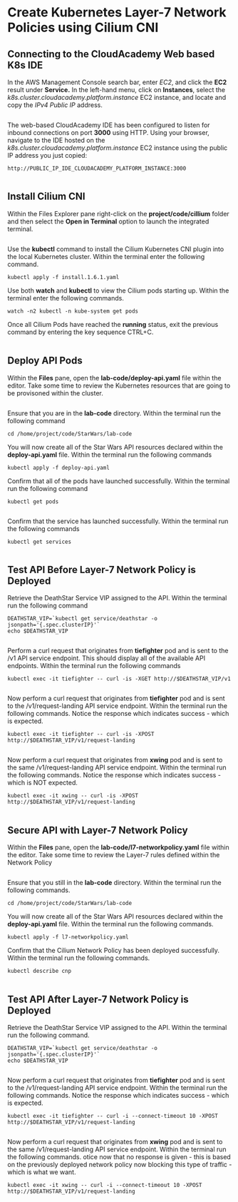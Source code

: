 # Create Kubernetes Layer-7 Network Policies using Cilium CNI



## Connecting to the CloudAcademy Web based K8s IDE <a href="#lab-page-title" id="lab-page-title"></a>

In the AWS Management Console search bar, enter _EC2_, and click the **EC2** result under **Service.** In the left-hand menu, click on **Instances**, select the _k8s.cluster.cloudacademy.platform.instance_ EC2 instance, and locate and copy the _IPv4 Public IP_ address.

<figure><img src="../../../.gitbook/assets/image (33).png" alt=""><figcaption></figcaption></figure>

The web-based CloudAcademy IDE has been configured to listen for inbound connections on port **3000** using HTTP. Using your browser, navigate to the IDE hosted on the _k8s.cluster.cloudacademy.platform.instance_ EC2 instance using the public IP address you just copied:

```
http://PUBLIC_IP_IDE_CLOUDACADEMY_PLATFORM_INSTANCE:3000
```

<figure><img src="../../../.gitbook/assets/image (35).png" alt=""><figcaption></figcaption></figure>

## Install Cilium CNI <a href="#lab-page-title" id="lab-page-title"></a>

Within the Files Explorer pane right-click on the **project/code/cillium** folder and then select the **Open in Terminal** option to launch the integrated terminal.

<figure><img src="../../../.gitbook/assets/image (2) (2) (1) (1).png" alt=""><figcaption></figcaption></figure>

Use the **kubectl** command to install the Cilium Kubernetes CNI plugin into the local Kubernetes cluster. Within the terminal enter the following command.

```
kubectl apply -f install.1.6.1.yaml
```

Use both **watch** and **kubectl** to view the Cilium pods starting up. Within the terminal enter the following commands.

```
watch -n2 kubectl -n kube-system get pods
```

Once all Cilium Pods have reached the **running** status, exit the previous command by entering the key sequence CTRL+C.

<figure><img src="../../../.gitbook/assets/image (4) (3).png" alt=""><figcaption></figcaption></figure>

## Deploy API Pods <a href="#lab-page-title" id="lab-page-title"></a>

Within the **Files** pane, open the **lab-code/deploy-api.yaml** file within the editor. Take some time to review the Kubernetes resources that are going to be provisoned within the cluster.

<figure><img src="../../../.gitbook/assets/image (11).png" alt=""><figcaption></figcaption></figure>

Ensure that you are in the **lab-code** directory. Within the terminal run the following command

```
cd /home/project/code/StarWars/lab-code
```

You will now create all of the Star Wars API resources declared within the **deploy-api.yaml** file. Within the terminal run the following commands

```
kubectl apply -f deploy-api.yaml
```

Confirm that all of the pods have launched successfully. Within the terminal run the following command

```
kubectl get pods
```

<figure><img src="../../../.gitbook/assets/image (2) (2) (1).png" alt=""><figcaption></figcaption></figure>

Confirm that the service has launched successfully. Within the terminal run the following commands

```
kubectl get services
```

<figure><img src="../../../.gitbook/assets/image (1) (1) (1) (1) (1).png" alt=""><figcaption></figcaption></figure>

## Test API Before Layer-7 Network Policy is Deployed <a href="#lab-page-title" id="lab-page-title"></a>

Retrieve the DeathStar Service VIP assigned to the API. Within the terminal run the following command

```
DEATHSTAR_VIP=`kubectl get service/deathstar -o jsonpath='{.spec.clusterIP}'`
echo $DEATHSTAR_VIP 
```

<figure><img src="../../../.gitbook/assets/image (5) (1).png" alt=""><figcaption></figcaption></figure>

Perform a curl request that originates from **tiefighter** pod and is sent to the /v1 API service endpoint. This should display all of the available API endpoints. Within the terminal run the following commands

```
kubectl exec -it tiefighter -- curl -is -XGET http://$DEATHSTAR_VIP/v1
```

<figure><img src="../../../.gitbook/assets/image (31).png" alt=""><figcaption></figcaption></figure>

Now perform a curl request that originates from **tiefighter** pod and is sent to the /v1/request-landing API service endpoint. Within the terminal run the following commands. Notice the response which indicates success - which is expected.

```
kubectl exec -it tiefighter -- curl -is -XPOST http://$DEATHSTAR_VIP/v1/request-landing
```

<figure><img src="../../../.gitbook/assets/image (9) (2).png" alt=""><figcaption></figcaption></figure>

Now perform a curl request that originates from **xwing** pod and is sent to the same /v1/request-landing API service endpoint. Within the terminal run the following commands. Notice the response which indicates success - which is NOT expected.

```
kubectl exec -it xwing -- curl -is -XPOST http://$DEATHSTAR_VIP/v1/request-landing
```

<figure><img src="../../../.gitbook/assets/image (6) (2).png" alt=""><figcaption></figcaption></figure>

## Secure API with Layer-7 Network Policy <a href="#lab-page-title" id="lab-page-title"></a>

Within the **Files** pane, open the **lab-code/l7-networkpolicy.yaml** file within the editor. Take some time to review the Layer-7 rules defined within the Network Policy

<figure><img src="../../../.gitbook/assets/image (10) (3).png" alt=""><figcaption></figcaption></figure>

Ensure that you still in the **lab-code** directory. Within the terminal run the following commands.

```
cd /home/project/code/StarWars/lab-code
```

You will now create all of the Star Wars API resources declared within the **deploy-api.yaml** file. Within the terminal run the following commands.

```
kubectl apply -f l7-networkpolicy.yaml
```

Confirm that the Cilium Network Policy has been deployed successfully. Within the terminal run the following commands.

```
kubectl describe cnp
```

<figure><img src="../../../.gitbook/assets/image (7) (3) (1).png" alt=""><figcaption></figcaption></figure>

## Test API After Layer-7 Network Policy is Deployed <a href="#lab-page-title" id="lab-page-title"></a>

Retrieve the DeathStar Service VIP assigned to the API. Within the terminal run the following command.

```
DEATHSTAR_VIP=`kubectl get service/deathstar -o jsonpath='{.spec.clusterIP}'`
echo $DEATHSTAR_VIP 
```

<figure><img src="../../../.gitbook/assets/image (34).png" alt=""><figcaption></figcaption></figure>

Now perform a curl request that originates from **tiefighter** pod and is sent to the /v1/request-landing API service endpoint. Within the terminal run the following commands. Notice the response which indicates success - which is expected.

```
kubectl exec -it tiefighter -- curl -i --connect-timeout 10 -XPOST http://$DEATHSTAR_VIP/v1/request-landing
```

<figure><img src="../../../.gitbook/assets/image (17) (3).png" alt=""><figcaption></figcaption></figure>

Now perform a curl request that originates from **xwing** pod and is sent to the same /v1/request-landing API service endpoint. Within the terminal run the following commands. otice now that no response is given - this is based on the previously deployed network policy now blocking this type of traffic - which is what we want.

```
kubectl exec -it xwing -- curl -i --connect-timeout 10 -XPOST http://$DEATHSTAR_VIP/v1/request-landing
```

<figure><img src="../../../.gitbook/assets/image (32).png" alt=""><figcaption></figcaption></figure>

